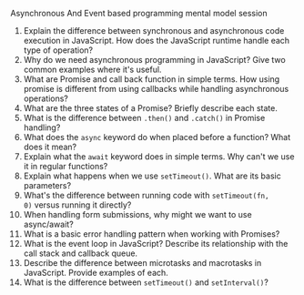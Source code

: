 Asynchronous And Event based programming mental model session

1. Explain the difference between synchronous and asynchronous code execution in JavaScript. How does the JavaScript runtime handle each type of operation?
2. Why do we need asynchronous programming in JavaScript? Give two common examples where it's useful.
3. What are Promise and call back function in simple terms. How using promise is different from using callbacks while handling asynchronous operations?
4. What are the three states of a Promise? Briefly describe each state.
5. What is the difference between `.then()` and `.catch()` in Promise handling?
6. What does the `async` keyword do when placed before a function? What does it mean?
7. Explain what the `await` keyword does in simple terms. Why can't we use it in regular functions?
8. Explain what happens when we use `setTimeout()`. What are its basic parameters?
9. What's the difference between running code with `setTimeout(fn, 0)` versus running it directly?
10. When handling form submissions, why might we want to use async/await?
11. What is a basic error handling pattern when working with Promises?
12. What is the event loop in JavaScript? Describe its relationship with the call stack and callback queue.
13. Describe the difference between microtasks and macrotasks in JavaScript. Provide examples of each.
14. What is the difference between `setTimeout()` and `setInterval()`?